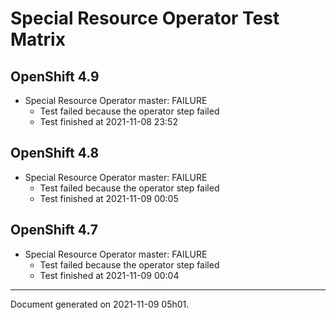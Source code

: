 
Special Resource Operator Test Matrix
=====================================

OpenShift 4.9
-------------


* Special Resource Operator master: FAILURE
  - Test failed because the operator step failed
  - Test finished at 2021-11-08 23:52

OpenShift 4.8
-------------


* Special Resource Operator master: FAILURE
  - Test failed because the operator step failed
  - Test finished at 2021-11-09 00:05

OpenShift 4.7
-------------


* Special Resource Operator master: FAILURE
  - Test failed because the operator step failed
  - Test finished at 2021-11-09 00:04


---
Document generated on 2021-11-09 05h01.

